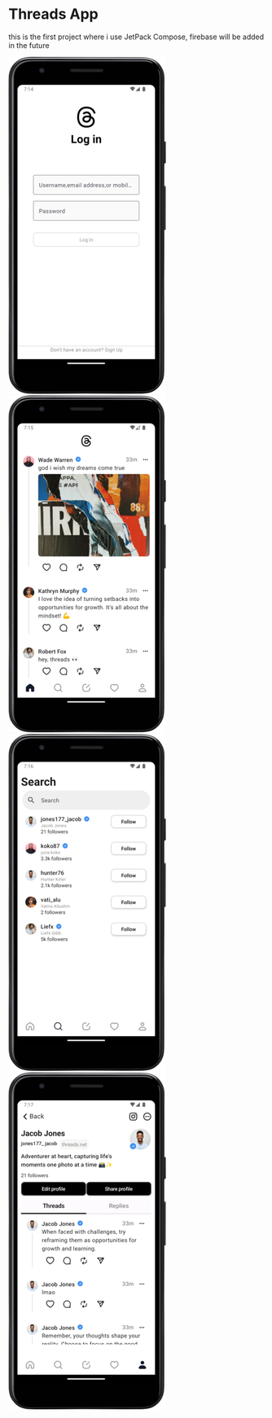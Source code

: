 # Threads App
this is the first project where i use JetPack Compose, firebase will be added in the future

![Screenshot_20230710_131628](screenshots/Screenshot_20230916_211546.png)
![Screenshot_20230710_132134](screenshots/Screenshot_20230916_211646.png)
![Screenshot_20230710_132725](screenshots/Screenshot_20230916_211744.png)
![Screenshot_20230710_131628](screenshots/Screenshot_20230916_211759.png)
